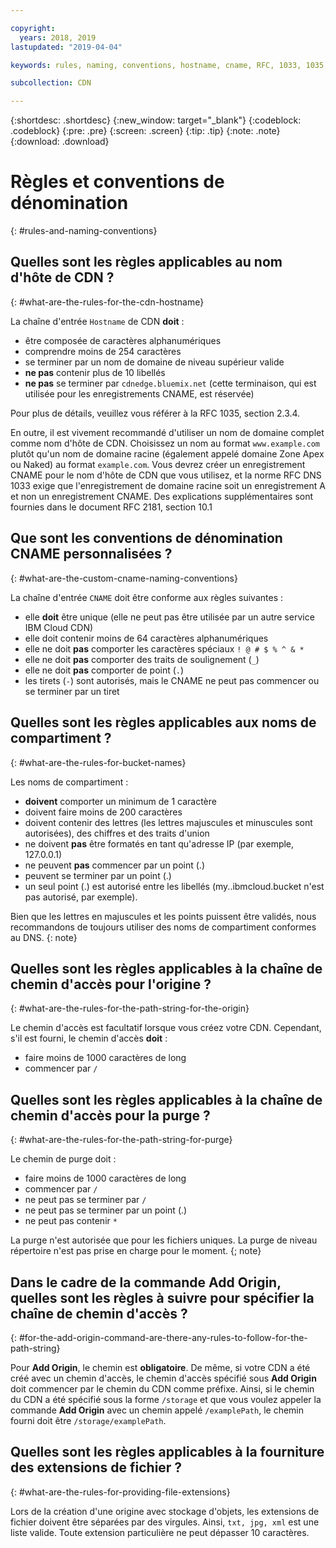 ```yaml
---

copyright:
  years: 2018, 2019
lastupdated: "2019-04-04"

keywords: rules, naming, conventions, hostname, cname, RFC, 1033, 1035, bucket, path, origin, purge, alphanumeric, top-level domain, valid, string

subcollection: CDN

---
```


{:shortdesc: .shortdesc}
{:new_window: target="_blank"}
{:codeblock: .codeblock}
{:pre: .pre}
{:screen: .screen}
{:tip: .tip}
{:note: .note}
{:download: .download}

# Règles et conventions de dénomination
{: #rules-and-naming-conventions}

## Quelles sont les règles applicables au nom d'hôte de CDN ?
{: #what-are-the-rules-for-the-cdn-hostname}

La chaîne d'entrée `Hostname` de CDN **doit** :
  * être composée de caractères alphanumériques
  * comprendre moins de 254 caractères
  * se terminer par un nom de domaine de niveau supérieur valide
  * **ne pas** contenir plus de 10 libellés
  * **ne pas** se terminer par `cdnedge.bluemix.net` (cette terminaison, qui est utilisée pour les enregistrements CNAME, est réservée)

Pour plus de détails, veuillez vous référer à la RFC 1035, section 2.3.4. 

En outre, il est vivement recommandé d'utiliser un nom de domaine complet comme nom d'hôte de CDN. Choisissez un nom au format `www.example.com` plutôt qu'un nom de domaine racine (également appelé domaine Zone Apex ou Naked) au format `example.com`. Vous devrez créer un enregistrement CNAME pour le nom d'hôte de CDN que vous utilisez, et la norme RFC DNS 1033 exige que l'enregistrement de domaine racine soit un enregistrement A et non un enregistrement CNAME. Des explications supplémentaires sont fournies dans le document RFC 2181, section 10.1

## Que sont les conventions de dénomination CNAME personnalisées ?
{: #what-are-the-custom-cname-naming-conventions}

La chaîne d'entrée `CNAME` doit être conforme aux règles suivantes :
  * elle **doit** être unique (elle ne peut pas être utilisée par un autre service IBM Cloud CDN)
  * elle doit contenir moins de 64 caractères alphanumériques
  * elle ne doit **pas** comporter les caractères spéciaux `! @ # $ % ^ & *`
  * elle ne doit **pas** comporter des traits de soulignement (`_`)
  * elle ne doit **pas** comporter de point (`.`)
  * les tirets (`-`) sont autorisés, mais le CNAME ne peut pas commencer ou se terminer par un tiret

## Quelles sont les règles applicables aux noms de compartiment ?
{: #what-are-the-rules-for-bucket-names}

Les noms de compartiment :
  * **doivent** comporter un minimum de 1 caractère
  * doivent faire moins de 200 caractères
  * doivent contenir des lettres (les lettres majuscules et minuscules sont autorisées), des chiffres et des traits d'union
  * ne doivent **pas** être formatés en tant qu'adresse IP (par exemple, 127.0.0.1)
  * ne peuvent **pas** commencer par un point (.)
  * peuvent se terminer par un point (.)
  * un seul point (.) est autorisé entre les libellés (my..ibmcloud.bucket n'est pas autorisé, par exemple).

Bien que les lettres en majuscules et les points puissent être validés, nous recommandons de toujours utiliser des noms de compartiment conformes au DNS.
{: note}

## Quelles sont les règles applicables à la chaîne de chemin d'accès pour l'origine ?
{: #what-are-the-rules-for-the-path-string-for-the-origin}

Le chemin d'accès est facultatif lorsque vous créez votre CDN. Cependant, s'il est fourni, le chemin d'accès **doit** :
  * faire moins de 1000 caractères de long
  * commencer par `/`

## Quelles sont les règles applicables à la chaîne de chemin d'accès pour la purge ?
{: #what-are-the-rules-for-the-path-string-for-purge}

Le chemin de purge doit :
  * faire moins de 1000 caractères de long
  * commencer par `/`
  * ne peut pas se terminer par `/`
  * ne peut pas se terminer par un point (.)
  * ne peut pas contenir `*`

La purge n'est autorisée que pour les fichiers uniques. La purge de niveau répertoire n'est pas prise en charge pour le moment.
{; note}

## Dans le cadre de la commande **Add Origin**, quelles sont les règles à suivre pour spécifier la chaîne de chemin d'accès ?
{: #for-the-add-origin-command-are-there-any-rules-to-follow-for-the-path-string}

Pour **Add Origin**, le chemin est **obligatoire**. De même, si votre CDN a été créé avec un chemin d'accès, le chemin d'accès spécifié sous **Add Origin** doit commencer par le chemin du CDN comme préfixe. Ainsi, si le chemin du CDN a été spécifié sous la forme `/storage` et que vous voulez appeler la commande **Add Origin** avec un chemin appelé `/examplePath`, le chemin fourni doit être `/storage/examplePath`.

## Quelles sont les règles applicables à la fourniture des extensions de fichier ?
{: #what-are-the-rules-for-providing-file-extensions}

Lors de la création d'une origine avec stockage d'objets, les extensions de fichier doivent être séparées par des virgules. Ainsi, `txt, jpg, xml` est une liste valide. Toute extension particulière ne peut dépasser 10 caractères.
